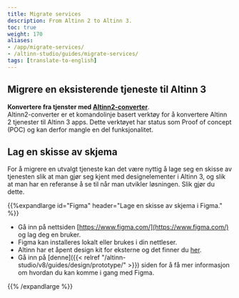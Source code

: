 ```yaml
---
title: Migrate services
description: From Altinn 2 to Altinn 3.
toc: true
weight: 170
aliases:
- /app/migrate-services/
- /altinn-studio/guides/migrate-services/
tags: [translate-to-english]
---
```


## Migrere en eksisterende tjeneste til Altinn 3

**Konvertere fra tjenster med [Altinn2-converter](https://github.com/Altinn/altinn2-convert)**.  
   Altinn2-converter er et komandolinje basert verktøy for å konvertere Altinn 2 tjenester til Altinn 3 apps.
   Dette verktøyet har status som Proof of concept (POC) og kan derfor mangle en del funksjonalitet. 

## Lag en skisse av skjema
For å migrere en utvalgt tjeneste kan det være nyttig å lage seg en skisse av tjenesten slik at man gjør seg kjent med designelementer i Altinn 3,
og slik at man har en referanse å se til når man utvikler løsningen. Slik gjør du dette.

{{%expandlarge id="Figma" header="Lage en skisse av skjema i Figma." %}}

- Gå inn på nettsiden [https://www.figma.com/](https://www.figma.com/) og lag deg en bruker.
- Figma kan installeres lokalt eller brukes i din nettleser.
- Altinn har et åpent design kit for eksterne og det finner du [her](https://www.figma.com/proto/wnBveAG2ikUspFsQwM3GNE/ADS---Prototyping-for-eksterne?node-id=47%3A4068&amp;viewport=326%2C2144%2C0.653957724571228&amp;scaling=min-zoom).
- Gå inn på [denne]({{< relref "/altinn-studio/v8/guides/design/prototype/" >}}) siden for å få mer informasjon om hvordan du kan komme i gang med Figma.

{{% /expandlarge %}}
